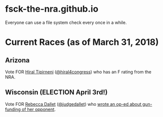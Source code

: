# fsck-the-nra.github.io

Everyone can use a file system check every once in a while.

# Current Races (as of March 31, 2018)

## Arizona

Vote FOR [Hiral Tipirneni](http://hiralforcongress.com/) ([@hiral4congress](https://www.twitter.com/hiral4congress)) who has an F rating from the NRA.

## Wisconsin (ELECTION April 3rd!)

Vote FOR [Rebecca Dallet](https://www.dalletforjustice.com/) ([@judgedallet](https://twitter.com/judgedallet)) who [wrote an op-ed about gun-funding of her opponent](http://host.madison.com/ct/opinion/column/judge-rebecca-dallet-i-won-t-back-down-from-gun/article_8c42f9c8-8176-5044-8261-7a642e4959cf.html).
